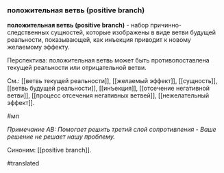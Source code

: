 ### положительная ветвь (positive branch)

**положительная ветвь (positive branch)** - набор причинно-следственных сущностей, которые изображены в виде ветви будущей реальности, показывающей, как инъекция приводит к новому желаемому эффекту.

Перспектива: положительная ветвь может быть противопоставлена текущей реальности или отрицательной ветви.

См.: [[ветвь текущей реальности]], [[желаемый эффект]], [[сущность]], [[ветвь будущей реальности]], [[инъекция]], [[отсечение негативной ветви]], [[процесс отсечения негативных ветвей]], [[нежелательный эффект]].

#мп

*Примечание АВ: Помогает решить третий слой сопротивления - Ваше решение не решает нашу проблему.*

Синоним: [[positive branch]].

#translated
